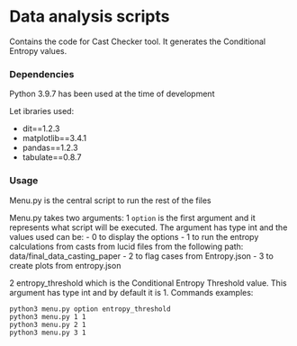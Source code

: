 # Data analysis scripts

Contains the code for Cast Checker tool. It generates the Conditional Entropy values.

### Dependencies
Python 3.9.7 has been used at the time of development

Let ibraries used:
- dit==1.2.3
- matplotlib==3.4.1
- pandas==1.2.3
- tabulate==0.8.7


### Usage

Menu.py is the central script to run the rest of the files

Menu.py takes two arguments:
1 `option` is the first argument and it represents what script will be executed. The argument has type int and the values used can be:
	- 0 to display the options
	- 1 to run the entropy calculations from casts from lucid files from the following path: data/final_data_casting_paper
	- 2 to flag cases from Entropy.json 
	- 3 to create plots from entropy.json

2 entropy_threshold which is the Conditional Entropy Threshold value. This argument has type int and by default it is 1. 
Commands examples:
```
python3 menu.py option entropy_threshold
python3 menu.py 1 1
python3 menu.py 2 1
python3 menu.py 3 1
```

